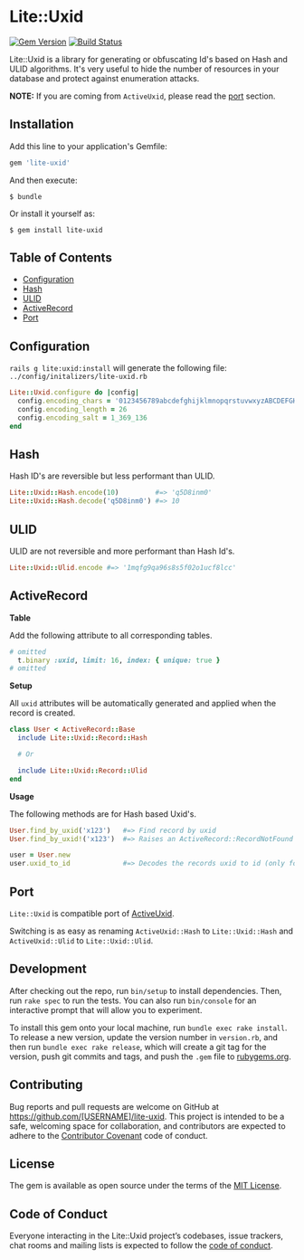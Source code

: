 # Lite::Uxid

[![Gem Version](https://badge.fury.io/rb/lite-uxid.svg)](http://badge.fury.io/rb/lite-uxid)
[![Build Status](https://travis-ci.org/drexed/lite-uxid.svg?branch=master)](https://travis-ci.org/drexed/lite-uxid)

Lite::Uxid is a library for generating or obfuscating Id's based on Hash and ULID algorithms.
It's very useful to hide the number of resources in your database and protect against enumeration attacks.

**NOTE:** If you are coming from `ActiveUxid`, please read the [port](#port) section.

## Installation

Add this line to your application's Gemfile:

```ruby
gem 'lite-uxid'
```

And then execute:

    $ bundle

Or install it yourself as:

    $ gem install lite-uxid

## Table of Contents

* [Configuration](#configuration)
* [Hash](#hash)
* [ULID](#ulid)
* [ActiveRecord](#active_record)
* [Port](#port)

## Configuration

`rails g lite:uxid:install` will generate the following file:
`../config/initalizers/lite-uxid.rb`

```ruby
Lite::Uxid.configure do |config|
  config.encoding_chars = '0123456789abcdefghijklmnopqrstuvwxyzABCDEFGHIJKLMNOPQRSTUVWXYZ'
  config.encoding_length = 26
  config.encoding_salt = 1_369_136
end
```

## Hash

Hash ID's are reversible but less performant than ULID.

```ruby
Lite::Uxid::Hash.encode(10)         #=> 'q5D8inm0'
Lite::Uxid::Hash.decode('q5D8inm0') #=> 10
```

## ULID

ULID are not reversible and more performant than Hash Id's.

```ruby
Lite::Uxid::Ulid.encode #=> '1mqfg9qa96s8s5f02o1ucf8lcc'
```

## ActiveRecord

**Table**

Add the following attribute to all corresponding tables.

```ruby
# omitted
  t.binary :uxid, limit: 16, index: { unique: true }
# omitted
```

**Setup**

All `uxid` attributes will be automatically generated and applied when the record is created.

```ruby
class User < ActiveRecord::Base
  include Lite::Uxid::Record::Hash

  # Or

  include Lite::Uxid::Record::Ulid
end
```

**Usage**

The following methods are for Hash based Uxid's.

```ruby
User.find_by_uxid('x123')   #=> Find record by uxid
User.find_by_uxid!('x123')  #=> Raises an ActiveRecord::RecordNotFound error if not found

user = User.new
user.uxid_to_id             #=> Decodes the records uxid to id (only for Hash based Id's)
```

## Port

`Lite::Uxid` is compatible port of [ActiveUxid](https://github.com/drexed/active_uxid).

Switching is as easy as renaming `ActiveUxid::Hash` to `Lite::Uxid::Hash`
and `ActiveUxid::Ulid` to `Lite::Uxid::Ulid`.

## Development

After checking out the repo, run `bin/setup` to install dependencies. Then, run `rake spec` to run the tests. You can also run `bin/console` for an interactive prompt that will allow you to experiment.

To install this gem onto your local machine, run `bundle exec rake install`. To release a new version, update the version number in `version.rb`, and then run `bundle exec rake release`, which will create a git tag for the version, push git commits and tags, and push the `.gem` file to [rubygems.org](https://rubygems.org).

## Contributing

Bug reports and pull requests are welcome on GitHub at https://github.com/[USERNAME]/lite-uxid. This project is intended to be a safe, welcoming space for collaboration, and contributors are expected to adhere to the [Contributor Covenant](http://contributor-covenant.org) code of conduct.

## License

The gem is available as open source under the terms of the [MIT License](https://opensource.org/licenses/MIT).

## Code of Conduct

Everyone interacting in the Lite::Uxid project’s codebases, issue trackers, chat rooms and mailing lists is expected to follow the [code of conduct](https://github.com/[USERNAME]/lite-uxid/blob/master/CODE_OF_CONDUCT.md).
